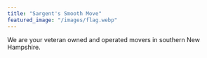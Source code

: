 ```yaml
---
title: "Sargent's Smooth Move"
featured_image: "/images/flag.webp"
---
```


We are your veteran owned and operated movers in southern New Hampshire.
